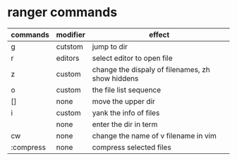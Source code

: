 # ranger commands
| commands  | modifier | effect                                           |
|-----------|----------|--------------------------------------------------|
| g         | cutstom  | jump to dir                                      |
| r         | editors  | select editor to open file                       |
| z         | custom   | change the dispaly of filenames, zh show hiddens |
| o         | custom   | the file list sequence                           |
| []        | none     | move the upper dir                               |
| i         | custom   | yank the info of files                           |
| <S-s>     | none     | enter the dir in term                            |
| cw        | none     | change the name of v filename in vim             |
| :compress | none     | compress selected files                          |


